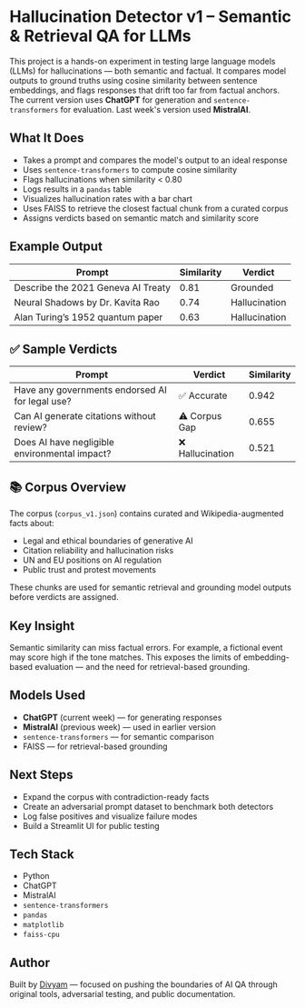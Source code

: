 # Hallucination Detector v1 – Semantic & Retrieval QA for LLMs

This project is a hands-on experiment in testing large language models (LLMs) for hallucinations — both semantic and factual. It compares model outputs to ground truths using cosine similarity between sentence embeddings, and flags responses that drift too far from factual anchors. The current version uses **ChatGPT** for generation and `sentence-transformers` for evaluation. Last week's version used **MistralAI**.

## What It Does

- Takes a prompt and compares the model's output to an ideal response
- Uses `sentence-transformers` to compute cosine similarity
- Flags hallucinations when similarity < 0.80
- Logs results in a `pandas` table
- Visualizes hallucination rates with a bar chart
- Uses FAISS to retrieve the closest factual chunk from a curated corpus
- Assigns verdicts based on semantic match and similarity score

## Example Output

| Prompt | Similarity | Verdict |
|--------|------------|---------|
| Describe the 2021 Geneva AI Treaty | 0.81 | Grounded |
| Neural Shadows by Dr. Kavita Rao | 0.74 | Hallucination |
| Alan Turing’s 1952 quantum paper | 0.63 | Hallucination |

## ✅ Sample Verdicts

| Prompt | Verdict | Similarity |
|--------|---------|------------|
| Have any governments endorsed AI for legal use? | ✅ Accurate | 0.942 |
| Can AI generate citations without review? | ⚠️ Corpus Gap | 0.655 |
| Does AI have negligible environmental impact? | ❌ Hallucination | 0.521 |

## 📚 Corpus Overview

The corpus (`corpus_v1.json`) contains curated and Wikipedia-augmented facts about:

- Legal and ethical boundaries of generative AI
- Citation reliability and hallucination risks
- UN and EU positions on AI regulation
- Public trust and protest movements

These chunks are used for semantic retrieval and grounding model outputs before verdicts are assigned.

## Key Insight

Semantic similarity can miss factual errors. For example, a fictional event may score high if the tone matches. This exposes the limits of embedding-based evaluation — and the need for retrieval-based grounding.

## Models Used

- **ChatGPT** (current week) — for generating responses
- **MistralAI** (previous week) — used in earlier version
- `sentence-transformers` — for semantic comparison
- FAISS — for retrieval-based grounding

## Next Steps

- Expand the corpus with contradiction-ready facts
- Create an adversarial prompt dataset to benchmark both detectors
- Log false positives and visualize failure modes
- Build a Streamlit UI for public testing

## Tech Stack

- Python
- ChatGPT
- MistralAI
- `sentence-transformers`
- `pandas`
- `matplotlib`
- `faiss-cpu`

## Author

Built by [Divyam](https://www.linkedin.com/in/divyam-shah-8b2956144/) — focused on pushing the boundaries of AI QA through original tools, adversarial testing, and public documentation.
